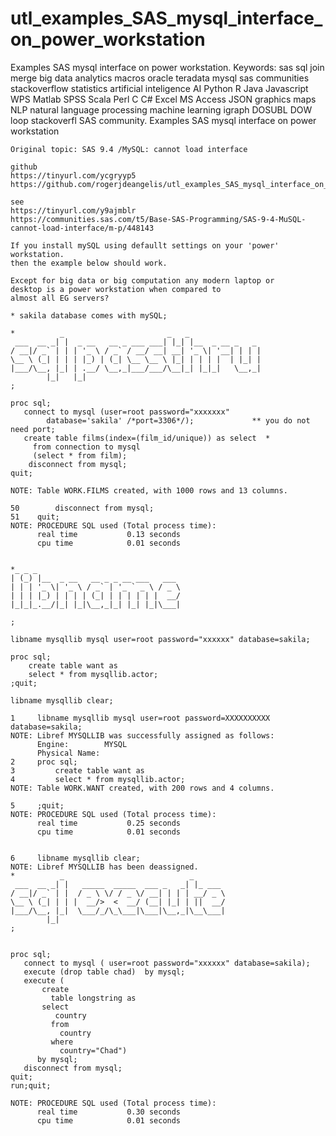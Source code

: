 # utl_examples_SAS_mysql_interface_on_power_workstation
Examples SAS mysql interface on power workstation. Keywords: sas sql join merge big data analytics macros oracle teradata mysql sas communities stackoverflow statistics artificial inteligence AI Python R Java Javascript WPS Matlab SPSS Scala Perl C C# Excel MS Access JSON graphics maps NLP natural language processing machine learning igraph DOSUBL DOW loop stackoverfl SAS community.
    Examples SAS mysql interface on power workstation

    Original topic: SAS 9.4 /MySQL: cannot load interface

    github
    https://tinyurl.com/ycgryyp5
    https://github.com/rogerjdeangelis/utl_examples_SAS_mysql_interface_on_power_workstation

    see
    https://tinyurl.com/y9ajmblr
    https://communities.sas.com/t5/Base-SAS-Programming/SAS-9-4-MuSQL-cannot-load-interface/m-p/448143

    If you install mySQL using defaullt settings on your 'power' workstation.
    then the example below should work.

    Except for big data or big computation any modern laptop or
    desktop is a power workstation when compared to
    almost all EG servers?

    * sakila database comes with mySQL;

    *          _                       _   _
     ___  __ _| |  _ __   __ _ ___ ___| |_| |__  _ __ _   _
    / __|/ _` | | | '_ \ / _` / __/ __| __| '_ \| '__| | | |
    \__ \ (_| | | | |_) | (_| \__ \__ \ |_| | | | |  | |_| |
    |___/\__, |_| | .__/ \__,_|___/___/\__|_| |_|_|   \__,_|
            |_|   |_|
    ;

    proc sql;
       connect to mysql (user=root password="xxxxxxx"
            database='sakila' /*port=3306*/);             ** you do not need port;
       create table films(index=(film_id/unique)) as select  *
         from connection to mysql
         (select * from film);
        disconnect from mysql;
    quit;

    NOTE: Table WORK.FILMS created, with 1000 rows and 13 columns.

    50        disconnect from mysql;
    51    quit;
    NOTE: PROCEDURE SQL used (Total process time):
          real time           0.13 seconds
          cpu time            0.01 seconds


    *_ _ _
    | (_) |__  _ __   __ _ _ __ ___   ___
    | | | '_ \| '_ \ / _` | '_ ` _ \ / _ \
    | | | |_) | | | | (_| | | | | | |  __/
    |_|_|_.__/|_| |_|\__,_|_| |_| |_|\___|

    ;

    libname mysqllib mysql user=root password="xxxxxx" database=sakila;

    proc sql;
        create table want as
        select * from mysqllib.actor;
    ;quit;

    libname mysqllib clear;

    1     libname mysqllib mysql user=root password=XXXXXXXXXX database=sakila;
    NOTE: Libref MYSQLLIB was successfully assigned as follows:
          Engine:        MYSQL
          Physical Name:
    2     proc sql;
    3         create table want as
    4         select * from mysqllib.actor;
    NOTE: Table WORK.WANT created, with 200 rows and 4 columns.

    5     ;quit;
    NOTE: PROCEDURE SQL used (Total process time):
          real time           0.25 seconds
          cpu time            0.01 seconds


    6     libname mysqllib clear;
    NOTE: Libref MYSQLLIB has been deassigned.
    *          _                            _
     ___  __ _| |   _____  _____  ___ _   _| |_ ___
    / __|/ _` | |  / _ \ \/ / _ \/ __| | | | __/ _ \
    \__ \ (_| | | |  __/>  <  __/ (__| |_| | ||  __/
    |___/\__, |_|  \___/_/\_\___|\___|\__,_|\__\___|
            |_|
    ;


    proc sql;
       connect to mysql ( user=root password="xxxxxx" database=sakila);
       execute (drop table chad)  by mysql;
       execute (
           create
             table longstring as
           select
              country
             from
               country
             where
               country="Chad")
          by mysql;
       disconnect from mysql;
    quit;
    run;quit;

    NOTE: PROCEDURE SQL used (Total process time):
          real time           0.30 seconds
          cpu time            0.01 seconds



